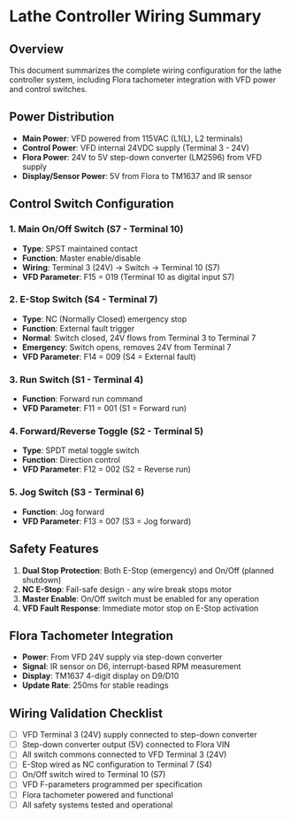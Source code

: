 # Lathe Controller Wiring Summary

## Overview
This document summarizes the complete wiring configuration for the lathe controller system, including Flora tachometer integration with VFD power and control switches.

## Power Distribution
- **Main Power**: VFD powered from 115VAC (L1(L), L2 terminals)
- **Control Power**: VFD internal 24VDC supply (Terminal 3 - 24V)
- **Flora Power**: 24V to 5V step-down converter (LM2596) from VFD supply
- **Display/Sensor Power**: 5V from Flora to TM1637 and IR sensor

## Control Switch Configuration

### 1. Main On/Off Switch (S7 - Terminal 10)
- **Type**: SPST maintained contact
- **Function**: Master enable/disable
- **Wiring**: Terminal 3 (24V) → Switch → Terminal 10 (S7)
- **VFD Parameter**: F15 = 019 (Terminal 10 as digital input S7)

### 2. E-Stop Switch (S4 - Terminal 7) 
- **Type**: NC (Normally Closed) emergency stop
- **Function**: External fault trigger
- **Normal**: Switch closed, 24V flows from Terminal 3 to Terminal 7
- **Emergency**: Switch opens, removes 24V from Terminal 7
- **VFD Parameter**: F14 = 009 (S4 = External fault)

### 3. Run Switch (S1 - Terminal 4)
- **Function**: Forward run command
- **VFD Parameter**: F11 = 001 (S1 = Forward run)

### 4. Forward/Reverse Toggle (S2 - Terminal 5)
- **Type**: SPDT metal toggle switch
- **Function**: Direction control
- **VFD Parameter**: F12 = 002 (S2 = Reverse run)

### 5. Jog Switch (S3 - Terminal 6)
- **Function**: Jog forward
- **VFD Parameter**: F13 = 007 (S3 = Jog forward)

## Safety Features
1. **Dual Stop Protection**: Both E-Stop (emergency) and On/Off (planned shutdown)
2. **NC E-Stop**: Fail-safe design - any wire break stops motor
3. **Master Enable**: On/Off switch must be enabled for any operation
4. **VFD Fault Response**: Immediate motor stop on E-Stop activation

## Flora Tachometer Integration
- **Power**: From VFD 24V supply via step-down converter
- **Signal**: IR sensor on D6, interrupt-based RPM measurement
- **Display**: TM1637 4-digit display on D9/D10
- **Update Rate**: 250ms for stable readings

## Wiring Validation Checklist
- [ ] VFD Terminal 3 (24V) supply connected to step-down converter
- [ ] Step-down converter output (5V) connected to Flora VIN
- [ ] All switch commons connected to VFD Terminal 3 (24V)
- [ ] E-Stop wired as NC configuration to Terminal 7 (S4)
- [ ] On/Off switch wired to Terminal 10 (S7)
- [ ] VFD F-parameters programmed per specification
- [ ] Flora tachometer powered and functional
- [ ] All safety systems tested and operational